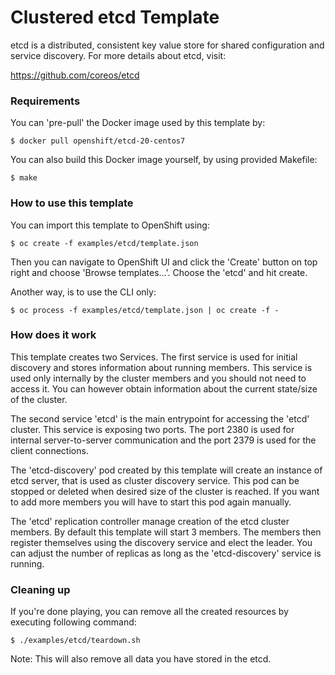 Clustered etcd Template
========================

etcd is a distributed, consistent key value store for shared configuration and
service discovery. For more details about etcd, visit:

https://github.com/coreos/etcd

### Requirements

You can 'pre-pull' the Docker image used by this template by:

```
$ docker pull openshift/etcd-20-centos7
```

You can also build this Docker image yourself, by using provided Makefile:

```
$ make
```

### How to use this template

You can import this template to OpenShift using:

```
$ oc create -f examples/etcd/template.json
```

Then you can navigate to OpenShift UI and click the 'Create' button on top right
and choose 'Browse templates...'. Choose the 'etcd' and hit create.

Another way, is to use the CLI only:

```
$ oc process -f examples/etcd/template.json | oc create -f -
```

### How does it work

This template creates two Services. The first service is used for initial
discovery and stores information about running members. This service is used
only internally by the cluster members and you should not need to access it.
You can however obtain information about the current state/size of the cluster.

The second service 'etcd' is the main entrypoint for accessing the 'etcd'
cluster. This service is exposing two ports. The port 2380 is used for internal
server-to-server communication and the port 2379 is used for the client
connections.

The 'etcd-discovery' pod created by this template will create an instance of
etcd server, that is used as cluster discovery service. This pod can be stopped
or deleted when desired size of the cluster is reached. If you want to add more
members you will have to start this pod again manually.

The 'etcd' replication controller manage creation of the etcd cluster members.
By default this template will start 3 members. The members then register
themselves using the discovery service and elect the leader. You can adjust the
number of replicas as long as the 'etcd-discovery' service is running.

### Cleaning up

If you're done playing, you can remove all the created resources by executing
following command:

```
$ ./examples/etcd/teardown.sh
```

Note: This will also remove all data you have stored in the etcd.
